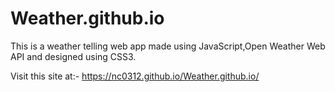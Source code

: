 # Weather.github.io
This is a weather telling web app made using JavaScript,Open Weather Web API and designed using CSS3. 


Visit this site at:- https://nc0312.github.io/Weather.github.io/
